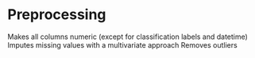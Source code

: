 # Preprocessing
Makes all columns numeric (except for classification labels and datetime)
Imputes missing values with a multivariate approach
Removes outliers